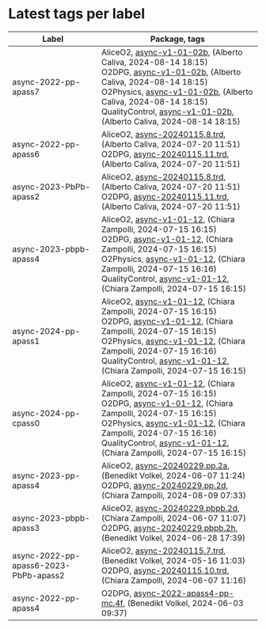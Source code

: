 # Latest tags per label

| Label | Package, tags |
| --- | --- |
| async-2022-pp-apass7 | AliceO2, [async-v1-01-02b](https://github.com/AliceO2Group/AliceO2/tree/async-v1-01-02b), (Alberto Caliva, 2024-08-14 18:15)<br>O2DPG, [async-v1-01-02b](https://github.com/AliceO2Group/O2DPG/tree/async-v1-01-02b), (Alberto Caliva, 2024-08-14 18:15)<br>O2Physics, [async-v1-01-02b](https://github.com/AliceO2Group/O2Physics/tree/async-v1-01-02b), (Alberto Caliva, 2024-08-14 18:15)<br>QualityControl, [async-v1-01-02b](https://github.com/AliceO2Group/QualityControl/tree/async-v1-01-02b), (Alberto Caliva, 2024-08-14 18:15) |
| async-2022-pp-apass6 | AliceO2, [async-20240115.8.trd](https://github.com/AliceO2Group/AliceO2/tree/async-20240115.8.trd), (Alberto Caliva, 2024-07-20 11:51)<br>O2DPG, [async-20240115.11.trd](https://github.com/AliceO2Group/O2DPG/tree/async-20240115.11.trd), (Alberto Caliva, 2024-07-20 11:51) |
| async-2023-PbPb-apass2 | AliceO2, [async-20240115.8.trd](https://github.com/AliceO2Group/AliceO2/tree/async-20240115.8.trd), (Alberto Caliva, 2024-07-20 11:51)<br>O2DPG, [async-20240115.11.trd](https://github.com/AliceO2Group/O2DPG/tree/async-20240115.11.trd), (Alberto Caliva, 2024-07-20 11:51) |
| async-2023-pbpb-apass4 | AliceO2, [async-v1-01-12](https://github.com/AliceO2Group/AliceO2/tree/async-v1-01-12), (Chiara Zampolli, 2024-07-15 16:15)<br>O2DPG, [async-v1-01-12](https://github.com/AliceO2Group/O2DPG/tree/async-v1-01-12), (Chiara Zampolli, 2024-07-15 16:15)<br>O2Physics, [async-v1-01-12](https://github.com/AliceO2Group/O2Physics/tree/async-v1-01-12), (Chiara Zampolli, 2024-07-15 16:16)<br>QualityControl, [async-v1-01-12](https://github.com/AliceO2Group/QualityControl/tree/async-v1-01-12), (Chiara Zampolli, 2024-07-15 16:15) |
| async-2024-pp-apass1 | AliceO2, [async-v1-01-12](https://github.com/AliceO2Group/AliceO2/tree/async-v1-01-12), (Chiara Zampolli, 2024-07-15 16:15)<br>O2DPG, [async-v1-01-12](https://github.com/AliceO2Group/O2DPG/tree/async-v1-01-12), (Chiara Zampolli, 2024-07-15 16:15)<br>O2Physics, [async-v1-01-12](https://github.com/AliceO2Group/O2Physics/tree/async-v1-01-12), (Chiara Zampolli, 2024-07-15 16:16)<br>QualityControl, [async-v1-01-12](https://github.com/AliceO2Group/QualityControl/tree/async-v1-01-12), (Chiara Zampolli, 2024-07-15 16:15) |
| async-2024-pp-cpass0 | AliceO2, [async-v1-01-12](https://github.com/AliceO2Group/AliceO2/tree/async-v1-01-12), (Chiara Zampolli, 2024-07-15 16:15)<br>O2DPG, [async-v1-01-12](https://github.com/AliceO2Group/O2DPG/tree/async-v1-01-12), (Chiara Zampolli, 2024-07-15 16:15)<br>O2Physics, [async-v1-01-12](https://github.com/AliceO2Group/O2Physics/tree/async-v1-01-12), (Chiara Zampolli, 2024-07-15 16:16)<br>QualityControl, [async-v1-01-12](https://github.com/AliceO2Group/QualityControl/tree/async-v1-01-12), (Chiara Zampolli, 2024-07-15 16:15) |
| async-2023-pp-apass4 | AliceO2, [async-20240229.pp.2a](https://github.com/AliceO2Group/AliceO2/tree/async-20240229.pp.2a), (Benedikt Volkel, 2024-06-07 11:24)<br>O2DPG, [async-20240229.pp.2d](https://github.com/AliceO2Group/O2DPG/tree/async-20240229.pp.2d), (Chiara Zampolli, 2024-08-09 07:33) |
| async-2023-pbpb-apass3 | AliceO2, [async-20240229.pbpb.2d](https://github.com/AliceO2Group/AliceO2/tree/async-20240229.pbpb.2d), (Chiara Zampolli, 2024-06-07 11:07)<br>O2DPG, [async-20240229.pbpb.2h](https://github.com/AliceO2Group/O2DPG/tree/async-20240229.pbpb.2h), (Benedikt Volkel, 2024-06-28 17:39) |
| async-2022-pp-apass6-2023-PbPb-apass2 | AliceO2, [async-20240115.7.trd](https://github.com/AliceO2Group/AliceO2/tree/async-20240115.7.trd), (Benedikt Volkel, 2024-05-16 11:03)<br>O2DPG, [async-20240115.10.trd](https://github.com/AliceO2Group/O2DPG/tree/async-20240115.10.trd), (Chiara Zampolli, 2024-06-07 11:16) |
| async-2022-pp-apass4 | O2DPG, [async-2022-apass4-pp-mc.4f](https://github.com/AliceO2Group/O2DPG/tree/async-2022-apass4-pp-mc.4f), (Benedikt Volkel, 2024-06-03 09:37) |
